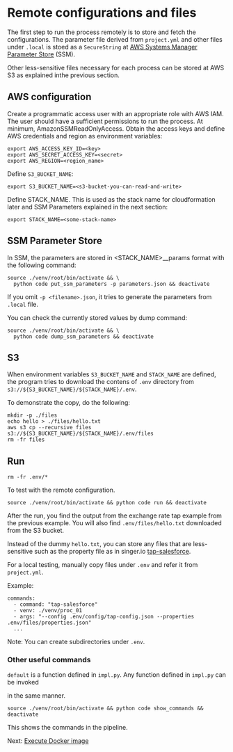 # Remote configurations and files

The first step to run the process remotely is to store and fetch the
configurations. The parameter file derived from `project.yml` and other files
under `.local` is stoed as a `SecureString` at
[AWS Systems Manager Parameter Store](https://console.aws.amazon.com/systems-manager/parameters)
(SSM).

Other less-sensitive files necessary for each process can be stored at AWS S3
as explained inthe previous section.

## AWS configuration

Create a programmatic access user with an appropriate role with AWS IAM.
The user should have a sufficient permissions to run the process. At minimum,
AmazonSSMReadOnlyAccess. Obtain the access keys and define AWS credentials and 
region as environment variables:

```
export AWS_ACCESS_KEY_ID=<key>
export AWS_SECRET_ACCESS_KEY=<secret>
export AWS_REGION=<region_name>
```

Define `S3_BUCKET_NAME`:

```
export S3_BUCKET_NAME=<s3-bucket-you-can-read-and-write>
```

Define STACK_NAME. This is used as the stack name for cloudformation
later and SSM Parameters explained in the next section:

```
export STACK_NAME=<some-stack-name>
```

## SSM Parameter Store

In SSM, the parameters are stored in <STACK_NAME>__params format with the following
command:

```
source ./venv/root/bin/activate && \
  python code put_ssm_parameters -p parameters.json && deactivate
```

If you omit `-p <filename>.json`, it tries to generate the parameters from `.local` file.


You can check the currently stored values by dump command:

```
source ./venv/root/bin/activate && \
  python code dump_ssm_parameters && deactivate
```

## S3

When environment variables `S3_BUCKET_NAME` and `STACK_NAME` are defined,
the program tries to download the contens of `.env` directory from
`s3://${S3_BUCKET_NAME}/${STACK_NAME}/.env`.

To demonstrate the copy, do the following:

```
mkdir -p ./files
echo hello > ./files/hello.txt
aws s3 cp --recursive files s3://${S3_BUCKET_NAME}/${STACK_NAME}/.env/files
rm -fr files
```

## Run

```
rm -fr .env/*
```
To test with the remote configuration.

```
source ./venv/root/bin/activate && python code run && deactivate
```

After the run, you find the output from the exchange rate tap example from
the previous example. You will also find `.env/files/hello.txt` downloaded
from the S3 bucket.

Instead of the dummy `hello.txt`, you can store any files that are less-sensitive
such as the property file as in singer.io
[tap-salesforce](https://github.com/singer-io/tap-salesforce#run-discovery).

For a local testing, manually copy files under `.env` and refer it from `project.yml`.

Example:
```
commands:
  - command: "tap-salesforce"
  - venv: ./venv/proc_01
  - args: "--config .env/config/tap-config.json --properties .env/files/properties.json"
  ...
```

Note: You can create subdirectories under `.env`.

### Other useful commands

`default` is a function defined in `impl.py`. Any function defined in `impl.py` can be invoked

in the same manner.

```
source ./venv/root/bin/activate && python code show_commands && deactivate
```

This shows the commands in the pipeline.

Next: [Execute Docker image](docker)
